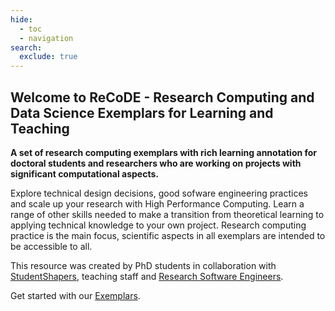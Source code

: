 ```yaml
---
hide:
  - toc
  - navigation
search:
  exclude: true
---
```


## Welcome to ReCoDE - Research Computing and Data Science Exemplars for Learning and Teaching

**A set of research computing exemplars with rich learning annotation for doctoral students and researchers who are working on projects with significant computational aspects.**

Explore technical design decisions, good sofware engineering practices and scale up your research with High Performance Computing. Learn a range of other skills needed to make a transition from theoretical learning to applying technical knowledge to your own project. Research computing practice is the main focus, scientific aspects in all exemplars are intended to be accessible to all.

This resource was created by PhD students in collaboration with [StudentShapers](https://www.imperial.ac.uk/students/studentshapers/), teaching staff and [Research Software Engineers](https://www.imperial.ac.uk/admin-services/ict/self-service/research-support/rcs/research-software-engineering/).

Get started with our [Exemplars](exemplars/index.md).


